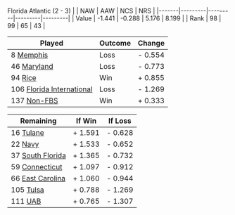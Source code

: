 Florida Atlantic (2 - 3)
|       |   NAW   |   AAW   |   NCS   |   NRS   |
|-------|---------|---------|---------|---------|
| Value |  -1.441 |  -0.288 |   5.176 |   8.199 |
| Rank  |      98 |      99 |      65 |      43 |

| Played                    | Outcome    |  Change  |
|---------------------------|------------|----------|
|   8 [Memphis               ](Memphis.md)| Loss       | -  0.554 |
|  46 [Maryland              ](Maryland.md)| Loss       | -  0.773 |
|  94 [Rice                  ](Rice.md)| Win        | +  0.855 |
| 106 [Florida International ](FloridaInternational.md)| Loss       | -  1.269 |
| 137 [Non-FBS               ](NonFBS.md)| Win        | +  0.333 |

| Remaining                 |  If Win  |  If Loss |
|---------------------------|----------|----------|
|  16 [Tulane                ](Tulane.md)| +  1.591 | -  0.628 |
|  22 [Navy                  ](Navy.md)| +  1.533 | -  0.652 |
|  37 [South Florida         ](SouthFlorida.md)| +  1.365 | -  0.732 |
|  59 [Connecticut           ](Connecticut.md)| +  1.097 | -  0.912 |
|  66 [East Carolina         ](EastCarolina.md)| +  1.060 | -  0.944 |
| 105 [Tulsa                 ](Tulsa.md)| +  0.788 | -  1.269 |
| 111 [UAB                   ](UAB.md)| +  0.765 | -  1.307 |

